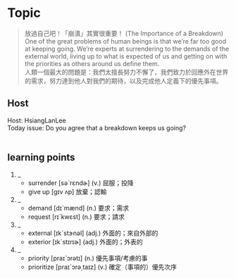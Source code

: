 # Topic

> 放過自己吧！「崩潰」其實很重要！ (The Importance of a Breakdown) <br>
> One of the great problems of human beings is that we’re far too good at keeping going. We’re experts at surrendering to the demands of the external world, living up to what is expected of us and getting on with the priorities as others around us define them. <br>
> 人類一個最大的問題是：我們太擅長努力不懈了，我們致力於回應外在世界的需求，努力達到他人對我們的期待，以及完成他人定義下的優先事項。 <br>

## Host
Host: HsiangLanLee
<br>Today issue: Do you agree that a breakdown keeps us going?
<br><br>
## learning points
1. _
	* surrender  [səˋrɛndɚ]  (v.)  屈服；投降
	* give up   [gɪv ʌp]  放棄；認輸
2. _
	* demand  [dɪˋmænd]  (n.)  要求；需求
	* request  [rɪˋkwɛst]  (n.)  要求；請求
3. _
	* external  [ɪkˋstɝnəl]  (adj.)  外面的；來自外部的
	* exterior  [ɪkˋstɪrɪɚ]  (adj.)  外面的；外表的
4. _
	* priority  [praɪˋɔrətɪ]  (n.)  優先事項/考慮的事
	* prioritize  [praɪˋɔrə͵taɪz]  (v.)  確定（事項的）優先次序

